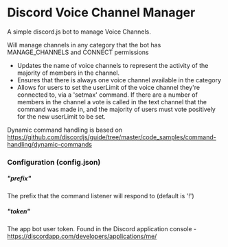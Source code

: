 # Discord Voice Channel Manager

A simple discord.js bot to manage Voice Channels.

Will manage channels in any category that the bot has MANAGE_CHANNELS and CONNECT permissions

* Updates the name of voice channels to represent the activity of the majority of members in the channel.
* Ensures that there is always one voice channel available in the category
* Allows for users to set the userLimit of the voice channel they're connected to, via a 'setmax' command. If there are a number of members in the channel a vote is called in the text channel that the command was made in, and the majority of users must vote positively for the new userLimit to be set.

Dynamic command handling is based on https://github.com/discordjs/guide/tree/master/code_samples/command-handling/dynamic-commands

### Configuration (config.json)

##### "prefix"

The prefix that the command listener will respond to (default is '!')

##### "token"

The app bot user token. Found in the Discord application console - https://discordapp.com/developers/applications/me/